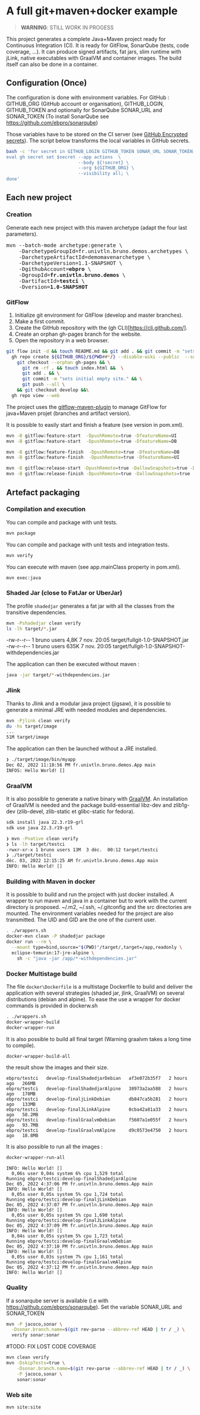 # A full git+maven+docker example

> **WARNING**: STILL WORK IN PROGESS 

This project generates a complete Java+Maven project ready for Continuous Integration (CI).
It is ready for GitFlow, SonarQube (tests, code coverage, ...). 
It can produce signed artifacts, fat jars, slim runtime with jLink, native executables with GraalVM 
and container images. The build itself can also be done in a container.

## Configuration (Once)
The configuration is done with environment variables.
For GitHub : GITHUB_ORG (GitHub account or organisation), GITHUB_LOGIN, GITHUB_TOKEN 
and optionally for SonarQube SONAR_URL and SONAR_TOKEN (To install SonarQube see https://github.com/ebpro/sonarqube)

Those variables have to be stored on the CI server (see [GitHub Encrypted secrets](https://docs.github.com/en/actions/security-guides/encrypted-secrets)).
The script below transforms the local variables in GitHub secrets.

```bash
bash -c 'for secret in GITHUB_LOGIN GITHUB_TOKEN SONAR_URL SONAR_TOKEN; do \
eval gh secret set $secret --app actions  \
                           --body ${!secret} \
                           --org ${GITHUB_ORG} \
                           --visibility all; \
done'
```

## Each new project

### Creation 

Generate each new project with this maven archetype (adapt the four last parameters).

<pre>
mvn --batch-mode archetype:generate \
    -DarchetypeGroupId=fr.univtln.bruno.demos.archetypes \
    -DarchetypeArtifactId=demomavenarchetype \
    -DarchetypeVersion=1.1-SNAPSHOT \
    -DgithubAccount=<b>ebpro</b> \
    -DgroupId=<b>fr.univtln.bruno.demos</b> \
    -DartifactId=<b>testci</b> \
    -Dversion=<b>1.0-SNAPSHOT</b>
</pre>

### GitFlow

1. Initialize git environment for GitFlow (develop and master branches).
2. Make a first commit.
3. Create the GitHub repository with the (gh CLI)[https://cli.github.com/].
3. Create an orphan gh-pages branch for the website.
4. Open the repository in a web browser.

```bash
git flow init -d && touch README.md && git add . && git commit -m "sets initial release." &&\
  gh repo create ${GITHUB_ORG}/${PWD##*/} --disable-wiki --public  --source=. --push &&\
    git checkout --orphan gh-pages && \
      git rm -rf . && touch index.html &&  \
      git add . && \
      git commit -m "sets initial empty site." && \
      git push --all \
    && git checkout develop &&\
  gh repo view --web
```

The project uses the [gitflow-maven-plugin](https://aleksandr-m.github.io/gitflow-maven-plugin) to manage 
GitFlow for java+Maven projet (branches and artifact version).

It is possible to easily start and finish a feature (see version in pom.xml).

```bash
mvn -B gitflow:feature-start  -DpushRemote=true -DfeatureName=UI
mvn -B gitflow:feature-start  -DpushRemote=true -DfeatureName=DB

mvn -B gitflow:feature-finish  -DpushRemote=true -DfeatureName=DB
mvn -B gitflow:feature-finish  -DpushRemote=true -DfeatureName=UI 
```

```bash
mvn -B gitflow:release-start -DpushRemote=true -DallowSnapshots=true -DuseSnapshotInRelease=true
mvn -B gitflow:release-finish -DpushRemote=true -DallowSnapshots=true
```

## Artefact packaging

### Compilation and execution

You can compile and package with unit tests.

```bash
mvn package
```

You can compile and package with unit tests and integration tests.

```bash
mvn verify
```

You can execute with maven (see app.mainClass property in pom.xml).

```bash
mvn exec:java
```

### Shaded Jar (close to FatJar or UberJar)

The profile `shadedjar` generates a fat jar with all the classes from the transitive dependencies.

```bash
mvn -Pshadedjar clean verify
ls -lh target/*.jar
```

-rw-r--r-- 1 bruno users 4,8K  7 nov.  20:05 target/fullgit-1.0-SNAPSHOT.jar<br/>
-rw-r--r-- 1 bruno users 635K  7 nov.  20:05 target/fullgit-1.0-SNAPSHOT-withdependencies.jar

The application can then be executed without maven : 

```bash
java -jar target/*-withdependencies.jar
```

### Jlink

Thanks to Jlink and a modular java project (jigsaw), it is possible to generate a minimal JRE 
with needed modules and dependencies. 

```bash
mvn -Pjlink clean verify
du -hs target/image
...
51M	target/image
```

The application can then be launched without a JRE installed.

```bash
❯ ./target/image/bin/myapp
Dec 02, 2022 11:18:56 PM fr.univtln.bruno.demos.App main
INFOS: Hello World! []
```

### GraalVM

It is also possible to generate a native binary with [GraalVM](https://www.graalvm.org/).
An installation of GraalVM is needed and the package build-essential libz-dev and zlib1g-dev 
(zlib-devel, zlib-static et glibc-static for fedora).

```bash
sdk install java 22.3.r19-grl
sdk use java 22.3.r19-grl
```

```bash
❯ mvn -Pnative clean verify
❯ ls -lh target/testci
-rwxr-xr-x 1 bruno users 13M  3 déc.  00:12 target/testci
❯ ./target/testci
déc. 03, 2022 12:15:25 AM fr.univtln.bruno.demos.App main
INFO: Hello World! []
```

### Building with Maven in docker
It is possible to build and run the project with just docker installed. 
A wrapper to run maven and java
in a container but to work with the current directory is proposed.
~/.m2, ~/.ssh, ~/.gitconfig and the src directories are mounted. 
The environment variables needed for the project are also transmitted. 
The UID and GID are the one of the current user.    

```bash
. ./wrappers.sh
docker-mvn clean -P shadedjar package
docker run --rm \
  --mount type=bind,source="$(PWD)"/target/,target=/app,readonly \
  eclipse-temurin:17-jre-alpine \
    sh -c "java -jar /app/*-withdependencies.jar"
```

### Docker Multistage build

The file `docker\Dockerfile` is a multistage Dockerfile to build and deliver 
the application with several strategies (shaded jar, jlink, GraalVM) 
on several distributions (debian and alpine). 
To ease the use a wrapper for docker commands is provided in dockerw.sh

```bash
. ./wrappers.sh
docker-wrapper-build
docker-wrapper-run
```

It is also possible to build all final target (Warning graalvm takes a long time to 
compile).

```bash
docker-wrapper-build-all
```

the result show the images and their size.

```
ebpro/testci   develop-finalShadedjarDebian   af3e072b35f7   2 hours ago   266MB
ebpro/testci   develop-finalShadedjarAlpine   38973a2aa588   2 hours ago   170MB
ebpro/testci   develop-finaljLinkDebian       db847ca5b281   2 hours ago   133MB
ebpro/testci   develop-finalJLinkAlpine       0cba42a81a33   2 hours ago   58.2MB
ebpro/testci   develop-finalGraalvmDebian     f5607a1e055f   2 hours ago   93.7MB
ebpro/testci   develop-finalGraalvmAlpine     d9c0573e4750   2 hours ago   18.8MB
```

It is also possible to run all the images :

```bash
docker-wrapper-run-all
```

```log
INFO: Hello World! []
  0,06s user 0,04s system 6% cpu 1,529 total
Running ebpro/testci:develop-finalShadedjarAlpine
Dec 05, 2022 4:37:06 PM fr.univtln.bruno.demos.App main
INFO: Hello World! []
  0,05s user 0,05s system 5% cpu 1,724 total
Running ebpro/testci:develop-finaljLinkDebian
Dec 05, 2022 4:37:07 PM fr.univtln.bruno.demos.App main
INFO: Hello World! []
  0,05s user 0,05s system 5% cpu 1,690 total
Running ebpro/testci:develop-finalJLinkAlpine
Dec 05, 2022 4:37:09 PM fr.univtln.bruno.demos.App main
INFO: Hello World! []
  0,04s user 0,05s system 5% cpu 1,723 total
Running ebpro/testci:develop-finalGraalvmDebian
Dec 05, 2022 4:37:10 PM fr.univtln.bruno.demos.App main
INFO: Hello World! []
  0,05s user 0,03s system 7% cpu 1,161 total
Running ebpro/testci:develop-finalGraalvmAlpine
Dec 05, 2022 4:37:12 PM fr.univtln.bruno.demos.App main
INFO: Hello World! []
```



### Quality

If a sonarqube server is available (i.e with https://github.com/ebpro/sonarqube).
Set the variable SONAR_URL and SONAR_TOKEN

```bash
mvn -P jacoco,sonar \
  -Dsonar.branch.name=$(git rev-parse --abbrev-ref HEAD | tr / _) \
  verify sonar:sonar 
```

#TODO: FIX LOST CODE COVERAGE 
```bash
mvn clean verify
mvn -DskipTests=true \
    -Dsonar.branch.name=$(git rev-parse --abbrev-ref HEAD | tr / _) \
    -P jacoco,sonar \
    sonar:sonar
```

### Web site

```bash
mvn site:site
```